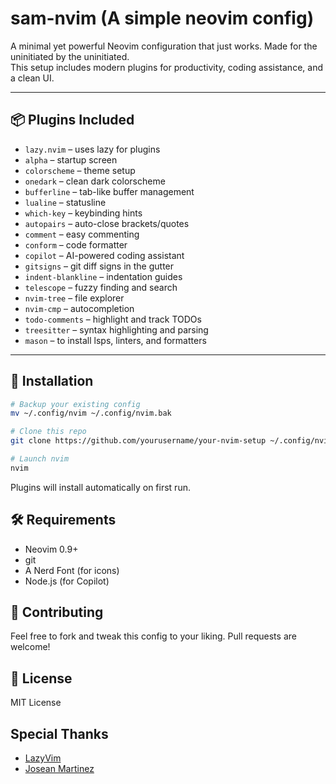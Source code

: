 # sam-nvim (A simple neovim config)

A minimal yet powerful Neovim configuration that just works. Made for the uninitiated by the uninitiated.  
This setup includes modern plugins for productivity, coding assistance, and a clean UI.

---

## 📦 Plugins Included

- `lazy.nvim` – uses lazy for plugins
- `alpha` – startup screen
- `colorscheme` – theme setup
- `onedark` – clean dark colorscheme
- `bufferline` – tab-like buffer management
- `lualine` – statusline
- `which-key` – keybinding hints
- `autopairs` – auto-close brackets/quotes
- `comment` – easy commenting
- `conform` – code formatter
- `copilot` – AI-powered coding assistant
- `gitsigns` – git diff signs in the gutter
- `indent-blankline` – indentation guides
- `telescope` – fuzzy finding and search
- `nvim-tree` – file explorer
- `nvim-cmp` – autocompletion
- `todo-comments` – highlight and track TODOs
- `treesitter` – syntax highlighting and parsing
- `mason` – to install lsps, linters, and formatters

---

## 🚀 Installation

```bash
# Backup your existing config
mv ~/.config/nvim ~/.config/nvim.bak

# Clone this repo
git clone https://github.com/yourusername/your-nvim-setup ~/.config/nvim

# Launch nvim
nvim
```

Plugins will install automatically on first run.

## 🛠️ Requirements

- Neovim 0.9+
- git
- A Nerd Font (for icons)
- Node.js (for Copilot)

## 🤝 Contributing

Feel free to fork and tweak this config to your liking.
Pull requests are welcome!

## 📜 License

MIT License

## Special Thanks

- [LazyVim](https://github.com/LazyVim)
- [Josean Martinez](https://github.com/josean-dev)
